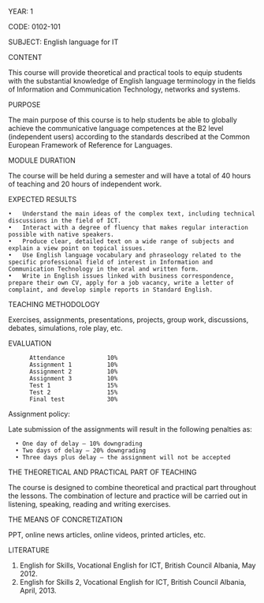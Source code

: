 YEAR: 1

CODE: 0102-101

SUBJECT: English language for IT

CONTENT

This course will provide theoretical and practical tools to equip students with the substantial knowledge of English language terminology in the fields of Information and Communication Technology, networks and systems.

PURPOSE

The main purpose of this course is to help students be able to globally achieve the communicative language competences at the B2 level (independent users) according to the standards described at the Common European Framework of Reference for Languages.

MODULE DURATION

The course will be held during a semester and will have a total of 40 hours of teaching and 20 hours of independent work.

EXPECTED RESULTS

    •	Understand the main ideas of the complex text, including technical discussions in the field of ICT.
    •	Interact with a degree of fluency that makes regular interaction possible with native speakers.
    •	Produce clear, detailed text on a wide range of subjects and explain a view point on topical issues.
    •	Use English language vocabulary and phraseology related to the specific professional field of interest in Information and Communication Technology in the oral and written form.
    •	Write in English issues linked with business correspondence, prepare their own CV, apply for a job vacancy, write a letter of complaint, and develop simple reports in Standard English. 

TEACHING METHODOLOGY

Exercises, assignments, presentations, projects, group work, discussions, debates, simulations, role play, etc.

EVALUATION

          Attendance 			10%
          Assignment 1 			10%
          Assignment 2 			10%
          Assignment 3 			10%
          Test 1 				15%
          Test 2  				15%
          Final test 			30%


Assignment policy:

Late submission of the assignments will result in the following penalties as:

      •	One day of delay – 10% downgrading
      •	Two days of delay – 20% downgrading 
      •	Three days plus delay – the assignment will not be accepted


THE THEORETICAL AND PRACTICAL PART OF TEACHING

The course is designed to combine theoretical and practical part throughout the lessons. The combination of lecture and practice will be carried out in listening, speaking, reading and writing exercises. 

THE MEANS OF CONCRETIZATION

PPT, online news articles, online videos, printed articles, etc. 

LITERATURE	
1.	English for Skills, Vocational English for ICT, British Council Albania, May 2012.
2.	English for Skills 2, Vocational English for ICT, British Council Albania, April, 2013.

